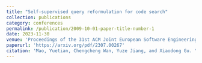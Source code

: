 ```yaml
---
title: "Self-supervised query reformulation for code search"
collection: publications
category: conferences
permalink: /publication/2009-10-01-paper-title-number-1
date: 2023-11-30
venue: 'Proceedings of the 31st ACM Joint European Software Engineering Conference and Symposium on the Foundations of Software Engineering'
paperurl: 'https://arxiv.org/pdf/2307.00267'
citation: 'Mao, Yuetian, Chengcheng Wan, Yuze Jiang, and Xiaodong Gu. "Self-supervised query reformulation for code search." In Proceedings of the 31st ACM Joint European Software Engineering Conference and Symposium on the Foundations of Software Engineering, pp. 363-374. 2023.'
---
```

